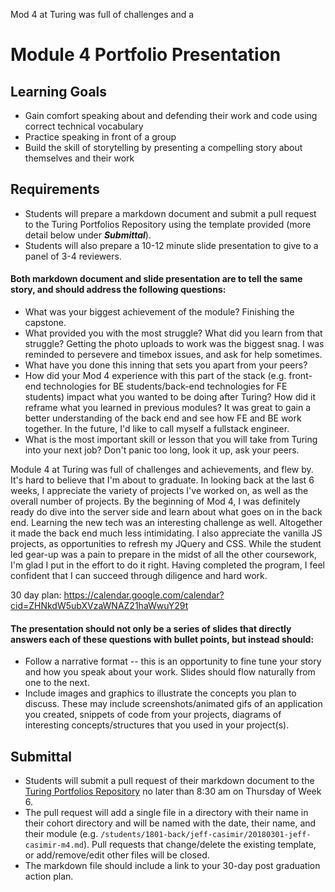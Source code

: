 Mod 4 at Turing was full of challenges and a

# Module 4 Portfolio Presentation

## Learning Goals

* Gain comfort speaking about and defending their work and code using correct technical vocabulary
* Practice speaking in front of a group
* Build the skill of storytelling by presenting a compelling story about themselves and their work

## Requirements

* Students will prepare a markdown document and submit a pull request to the Turing Portfolios Repository using the template provided (more detail below under ***Submittal***).
* Students will also prepare a 10-12 minute slide presentation to give to a panel of 3-4 reviewers.

#### Both markdown document and slide presentation are to tell the same story, and should address the following questions:

* What was your biggest achievement of the module?
Finishing the capstone.
* What provided you with the most struggle? What did you learn from that struggle?
Getting the photo uploads to work was the biggest snag. I was reminded to persevere and timebox issues, and ask for help sometimes.
* What have you done this inning that sets you apart from your peers?
* How did your Mod 4 experience with this part of the stack (e.g. front-end technologies for BE students/back-end technologies for FE students) impact what you wanted to be doing after Turing? How did it reframe what you learned in previous modules?
It was great to gain a better understanding of the back end and see how FE and BE work together. In the future, I'd like to call myself a fullstack engineer.
* What is the most important skill or lesson that you will take from Turing into your next job?
Don't panic too long, look it up, ask your peers.

Module 4 at Turing was full of challenges and achievements, and flew by. It's hard to believe that I'm about to graduate. In looking back at the last 6 weeks, I appreciate the variety of projects I've worked on, as well as the overall number of projects. By the beginning of Mod 4, I was definitely ready do dive into the server side and learn about what goes on in the back end. Learning the new tech was an interesting challenge as well. Altogether it made the back end much less intimidating. I also appreciate the vanilla JS projects, as opportunities to refresh my JQuery and CSS. While the student led gear-up was a pain to prepare in the midst of all the other coursework, I'm glad I put in the effort to do it right. Having completed the program, I feel confident that I can succeed through diligence and hard work.

30 day plan:
https://calendar.google.com/calendar?cid=ZHNkdW5ubXVzaWNAZ21haWwuY29t

#### The presentation should not only be a series of slides that directly answers each of these questions with bullet points, but instead should:

* Follow a narrative format -- this is an opportunity to fine tune your story and how you speak about your work. Slides should flow naturally from one to the next.
* Include images and graphics to illustrate the concepts you plan to discuss. These may include screenshots/animated gifs of an application you created, snippets of code from your projects, diagrams of interesting concepts/structures that you used in your project(s).

## Submittal

* Students will submit a pull request of their markdown document to the [Turing Portfolios Repository](https://github.com/turingschool/portfolios) no later than 8:30 am on Thursday of Week 6.
* The pull request will add a single file in a directory with their name in their cohort directory and will be named with the date, their name, and their module (e.g. `/students/1801-back/jeff-casimir/20180301-jeff-casimir-m4.md`). Pull requests that change/delete the existing template, or add/remove/edit other files will be closed.
* The markdown file should include a link to your 30-day post graduation action plan.
